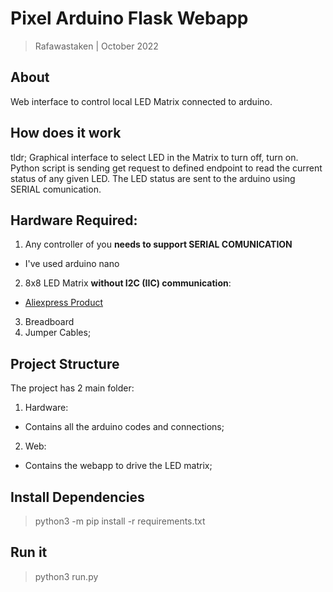 # Pixel Arduino Flask Webapp

> Rafawastaken | October 2022

## About

Web interface to control local LED Matrix connected to arduino.

## How does it work

tldr; Graphical interface to select LED in the Matrix to turn off, turn on. Python script is sending get request to defined endpoint to read the current status of any given LED. The LED status are sent to the arduino using SERIAL comunication.

## Hardware Required:

1. Any controller of you **needs to support SERIAL COMUNICATION**

- I've used arduino nano

2. 8x8 LED Matrix **without I2C (IIC) communication**:

- [Aliexpress Product](https://pt.aliexpress.com/item/32717752819.html "Aliexpress link")

3. Breadboard
4. Jumper Cables;

## Project Structure

The project has 2 main folder:

1. Hardware:

- Contains all the arduino codes and connections;

2. Web:

- Contains the webapp to drive the LED matrix;

## Install Dependencies

> python3 -m pip install -r requirements.txt

## Run it

> python3 run.py
